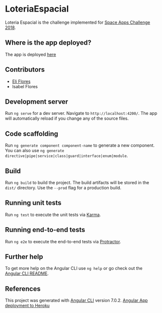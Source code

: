 # LoteriaEspacial

Loteria Espacial is the challenge implemented for [Space Apps Challenge 2018](https://2018.spaceappschallenge.org).

## Where is the app deployed?
The app is deployed [here](http://loteriaespacial.herokuapp.com/)

## Contributors 
- [Eli Flores](https://github.com/mignonnesaurus)
- Isabel Flores 

## Development server

Run `ng serve` for a dev server. Navigate to `http://localhost:4200/`. The app will automatically reload if you change any of the source files.

## Code scaffolding

Run `ng generate component component-name` to generate a new component. You can also use `ng generate directive|pipe|service|class|guard|interface|enum|module`.

## Build

Run `ng build` to build the project. The build artifacts will be stored in the `dist/` directory. Use the `--prod` flag for a production build.

## Running unit tests

Run `ng test` to execute the unit tests via [Karma](https://karma-runner.github.io).

## Running end-to-end tests

Run `ng e2e` to execute the end-to-end tests via [Protractor](http://www.protractortest.org/).

## Further help

To get more help on the Angular CLI use `ng help` or go check out the [Angular CLI README](https://github.com/angular/angular-cli/blob/master/README.md).

## References
This project was generated with [Angular CLI](https://github.com/angular/angular-cli) version 7.0.2.
[Angular App deployment to Heroku](https://medium.com/@hellotunmbi/how-to-deploy-angular-application-to-heroku-1d56e09c5147)
